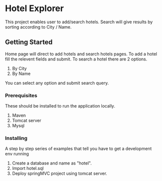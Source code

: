 # Hotel Explorer

This project enables user to add/search hotels. Search will give results by sorting according to City / Name.

## Getting Started

Home page will direct to add hotels and search hotels pages. 
To add a hotel fill the relevent fields and submit.
To search a hotel there are 2 options.

1. By City
2. By Name
 
You can select any option and submit search query. 
 
### Prerequisites

These should be installed to run the application locally.

1. Maven
2. Tomcat server
3. Mysql

### Installing

A step by step series of examples that tell you have to get a development env running

1. Create a database and name as "hotel".
2. Import hotel.sql
3. Deploy springMVC project using tomcat server.
